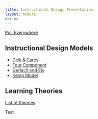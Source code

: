 ```yaml
---
title: Instructional Design Presentation
layout: module
cc: no
---
```

<p><a class="button" target="_blank" href="http://pollev.com/brockport">Poll Everywhere</a></p>
<div class="row">
<div class="col-md-5 col-xs-10 offset-xs-1 boxoutline">
<h2><span>Instructional Design Models</span></h2>
<ul class="buttons">
  <li><a href="https://lti.umuc.edu/contentadaptor/topics/byid/893e59c7-0ee9-4fad-b988-8c138a5e95ce" target="_blank">Dick &amp; Carey</a></li>
  <li><a href="https://www.4cid.org/about-4cid" target="_blank">Four Component</a></li>
  <li><a href="http://edtc632160instructionaldesign.pbworks.com/w/page/54485151/Gerlach%20and%20Ely%20Instructional%20Design%20Model" target="_blank">Gerlach and Ely</a></li>
  <li><a href="https://michaelhanley.ie/elearningcurve/discovering-instructional-design-11-kemp-model/" target="_blank">Kemp Model</a></li>
</ul>
</div>
<div class="boxoutline col-md-5 offset-md-1 col-xs-10 offset-xs-1">
  <h2><span>Learning Theories</span></h2>
<p><a class="button" href="https://www.instructionaldesign.org/theories/" target="_blank">List of theories</a></p>
</div>
</div>
<div style="clear:both;"></div>
<p>Test</p>
